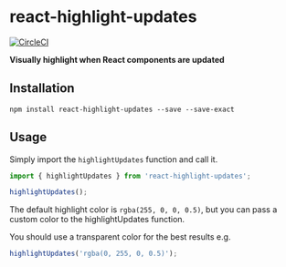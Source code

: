# react-highlight-updates

[![CircleCI](https://circleci.com/gh/JakeSidSmith/react-highlight-updates/tree/master.svg?style=svg)](https://circleci.com/gh/JakeSidSmith/react-highlight-updates/tree/master)

**Visually highlight when React components are updated**

## Installation

```shell
npm install react-highlight-updates --save --save-exact
```

## Usage

Simply import the `highlightUpdates` function and call it.

```typescript
import { highlightUpdates } from 'react-highlight-updates';

highlightUpdates();
```

The default highlight color is `rgba(255, 0, 0, 0.5)`, but you can pass a custom color to the highlightUpdates function.

You should use a transparent color for the best results e.g.

```typescript
highlightUpdates('rgba(0, 255, 0, 0.5)');
```
